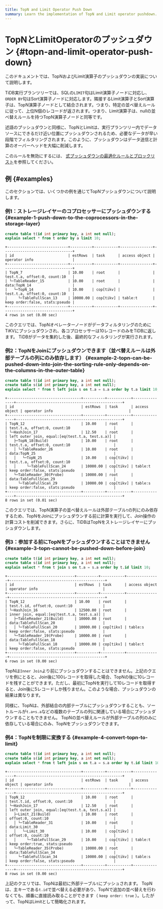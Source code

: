 ```yaml
---
title: TopN and Limit Operator Push Down
summary: Learn the implementation of TopN and Limit operator pushdown.
---
```


# TopNとLimitOperatorのプッシュダウン {#topn-and-limit-operator-push-down}

このドキュメントでは、TopNおよびLimit演算子のプッシュダウンの実装について説明します。

TiDB実行プランツリーでは、SQLの`LIMIT`句はLimit演算子ノードに対応し、 `ORDER BY`句はSort演算子ノードに対応します。隣接するLimit演算子とSort演算子は、TopN演算子ノードとして結合されます。つまり、特定の並べ替えルールに従って、上位N個のレコードが返されます。つまり、Limit演算子は、nullの並べ替えルールを持つTopN演算子ノードと同等です。

述語のプッシュダウンと同様に、TopNとLimitは、実行プランツリー内でデータソースにできるだけ近い位置にプッシュダウンされるため、必要なデータが早い段階でフィルタリングされます。このように、プッシュダウンはデータ送信と計算のオーバーヘッドを大幅に削減します。

このルールを無効にするには、 [式プッシュダウンの最適化ルールとブロックリスト](/blocklist-control-plan.md)を参照してください。

## 例 {#examples}

このセクションでは、いくつかの例を通じてTopNプッシュダウンについて説明します。

### 例1：ストレージレイヤーのコプロセッサーにプッシュダウンする {#example-1-push-down-to-the-coprocessors-in-the-storage-layer}


```sql
create table t(id int primary key, a int not null);
explain select * from t order by a limit 10;
```

```
+----------------------------+----------+-----------+---------------+--------------------------------+
| id                         | estRows  | task      | access object | operator info                  |
+----------------------------+----------+-----------+---------------+--------------------------------+
| TopN_7                     | 10.00    | root      |               | test.t.a, offset:0, count:10   |
| └─TableReader_15           | 10.00    | root      |               | data:TopN_14                   |
|   └─TopN_14                | 10.00    | cop[tikv] |               | test.t.a, offset:0, count:10   |
|     └─TableFullScan_13     | 10000.00 | cop[tikv] | table:t       | keep order:false, stats:pseudo |
+----------------------------+----------+-----------+---------------+--------------------------------+
4 rows in set (0.00 sec)
```

このクエリでは、TopNオペレーターノードがデータフィルタリングのためにTiKVにプッシュダウンされ、各コプロセッサーは10レコードのみをTiDBに返します。 TiDBがデータを集約した後、最終的なフィルタリングが実行されます。

### 例2：TopNをJoinにプッシュダウンできます（並べ替えルールは外部テーブルの列にのみ依存します） {#example-2-topn-can-be-pushed-down-into-join-the-sorting-rule-only-depends-on-the-columns-in-the-outer-table}


```sql
create table t(id int primary key, a int not null);
create table s(id int primary key, a int not null);
explain select * from t left join s on t.a = s.a order by t.a limit 10;
```

```
+----------------------------------+----------+-----------+---------------+-------------------------------------------------+
| id                               | estRows  | task      | access object | operator info                                   |
+----------------------------------+----------+-----------+---------------+-------------------------------------------------+
| TopN_12                          | 10.00    | root      |               | test.t.a, offset:0, count:10                    |
| └─HashJoin_17                    | 12.50    | root      |               | left outer join, equal:[eq(test.t.a, test.s.a)] |
|   ├─TopN_18(Build)               | 10.00    | root      |               | test.t.a, offset:0, count:10                    |
|   │ └─TableReader_26             | 10.00    | root      |               | data:TopN_25                                    |
|   │   └─TopN_25                  | 10.00    | cop[tikv] |               | test.t.a, offset:0, count:10                    |
|   │     └─TableFullScan_24       | 10000.00 | cop[tikv] | table:t       | keep order:false, stats:pseudo                  |
|   └─TableReader_30(Probe)        | 10000.00 | root      |               | data:TableFullScan_29                           |
|     └─TableFullScan_29           | 10000.00 | cop[tikv] | table:s       | keep order:false, stats:pseudo                  |
+----------------------------------+----------+-----------+---------------+-------------------------------------------------+
8 rows in set (0.01 sec)
```

このクエリでは、TopN演算子の並べ替えルールは外部テーブル`t`の列にのみ依存するため、TopNをJoinにプッシュダウンする前に計算を実行して、Join操作の計算コストを削減できます。さらに、TiDBはTopNをストレージレイヤーにプッシュダウンします。

### 例3：参加する前にTopNをプッシュダウンすることはできません {#example-3-topn-cannot-be-pushed-down-before-join}


```sql
create table t(id int primary key, a int not null);
create table s(id int primary key, a int not null);
explain select * from t join s on t.a = s.a order by t.id limit 10;
```

```
+-------------------------------+----------+-----------+---------------+--------------------------------------------+
| id                            | estRows  | task      | access object | operator info                              |
+-------------------------------+----------+-----------+---------------+--------------------------------------------+
| TopN_12                       | 10.00    | root      |               | test.t.id, offset:0, count:10              |
| └─HashJoin_16                 | 12500.00 | root      |               | inner join, equal:[eq(test.t.a, test.s.a)] |
|   ├─TableReader_21(Build)     | 10000.00 | root      |               | data:TableFullScan_20                      |
|   │ └─TableFullScan_20        | 10000.00 | cop[tikv] | table:s       | keep order:false, stats:pseudo             |
|   └─TableReader_19(Probe)     | 10000.00 | root      |               | data:TableFullScan_18                      |
|     └─TableFullScan_18        | 10000.00 | cop[tikv] | table:t       | keep order:false, stats:pseudo             |
+-------------------------------+----------+-----------+---------------+--------------------------------------------+
6 rows in set (0.00 sec)
```

TopNは`Inner Join`より前にプッシュダウンすることはできません。上記のクエリを例にとると、Join後に100レコードを取得した場合、TopNの後に10レコードを残すことができます。ただし、最初にTopNを実行して10レコードを取得すると、Join後に5レコードしか残りません。このような場合、プッシュダウンの結果は異なります。

同様に、TopNは、外部結合の内部テーブルにプッシュダウンすることも、ソートルールが`t.a+s.a`などの複数のテーブルの列に関連している場合にプッシュダウンすることもできません。 TopNの並べ替えルールが外部テーブルの列のみに依存している場合にのみ、TopNをプッシュダウンできます。

### 例4：TopNを制限に変換する {#example-4-convert-topn-to-limit}


```sql
create table t(id int primary key, a int not null);
create table s(id int primary key, a int not null);
explain select * from t left join s on t.a = s.a order by t.id limit 10;
```

```
+----------------------------------+----------+-----------+---------------+-------------------------------------------------+
| id                               | estRows  | task      | access object | operator info                                   |
+----------------------------------+----------+-----------+---------------+-------------------------------------------------+
| TopN_12                          | 10.00    | root      |               | test.t.id, offset:0, count:10                   |
| └─HashJoin_17                    | 12.50    | root      |               | left outer join, equal:[eq(test.t.a, test.s.a)] |
|   ├─Limit_21(Build)              | 10.00    | root      |               | offset:0, count:10                              |
|   │ └─TableReader_31             | 10.00    | root      |               | data:Limit_30                                   |
|   │   └─Limit_30                 | 10.00    | cop[tikv] |               | offset:0, count:10                              |
|   │     └─TableFullScan_29       | 10.00    | cop[tikv] | table:t       | keep order:true, stats:pseudo                   |
|   └─TableReader_35(Probe)        | 10000.00 | root      |               | data:TableFullScan_34                           |
|     └─TableFullScan_34           | 10000.00 | cop[tikv] | table:s       | keep order:false, stats:pseudo                  |
+----------------------------------+----------+-----------+---------------+-------------------------------------------------+
8 rows in set (0.00 sec)

```

上記のクエリでは、TopNは最初に外部テーブル`t`にプッシュされます。 TopNは、主キーである`t.id`で並べ替える必要があり、TopNで追加の並べ替えを行わなくても、順番に直接読み取ることができます（ `keep order: true` ）。したがって、TopNはLimitとして簡略化されます。
